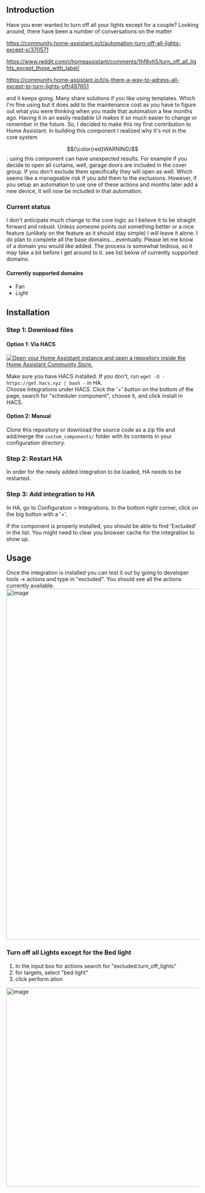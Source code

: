 ## Introduction
Have you ever wanted to turn off all your lights except for a couple?
Looking around, there have been a number of conversations on the matter

https://community.home-assistant.io/t/automation-turn-off-all-lights-except-x/370571

https://www.reddit.com/r/homeassistant/comments/1hf8vh5/turn_off_all_lights_except_those_with_label/

https://community.home-assistant.io/t/is-there-a-way-to-adress-all-except-to-turn-lights-off/497651

and it keeps going. Many share solutions if you like using templates. Which I'm fine using but it does add to the maintenance cost as you have to figure out what you were thinking when you made that automation a few months ago. Having it in an easily readable UI makes it so much easier to change or remember in the future. So, I decided to make this my first contribution to Home Assistant. In building this component I realized why it's not in the core system

$${\color{red}WARNING}$$: using this component can have unexpected results. For example if you decide to open all curtains, well, garage doors are included in the cover group. If you don't exclude them specifically they will open as well. Which seems like a manageable risk if you add them to the exclusions. However, if you setup an automation to use one of these actions and months later add a new device, it will now be included in that automation.

### Current status
I don't anticipate much change to the core logic as I believe it to be straight forward and robust. Unless someone points out something better or a nice feature (unlikely on the feature as it should stay simple) I will leave it alone. I do plan to complete all the base domains....eventually. Please let me know of a domain you would like added. The process is somewhat tedious, so it may take a bit before I get around to it. see list below of currently supported domains.

#### Currently supported domains
- Fan
- Light

## Installation

### Step 1: Download files

#### Option 1: Via HACS

[![Open your Home Assistant instance and open a repository inside the Home Assistant Community Store.](https://my.home-assistant.io/badges/hacs_repository.svg)](https://my.home-assistant.io/redirect/hacs_repository/?owner=dvdet&repository=excluded&category=integration)

Make sure you have HACS installed. If you don't, run `wget -O - https://get.hacs.xyz | bash -` in HA.  
Choose Integrations under HACS. Click the '+' button on the bottom of the page, search for "scheduler component", choose it, and click install in HACS.

#### Option 2: Manual
Clone this repository or download the source code as a zip file and add/merge the `custom_components/` folder with its contents in your configuration directory.


### Step 2: Restart HA
In order for the newly added integration to be loaded, HA needs to be restarted.

### Step 3: Add integration to HA 
In HA, go to Configuration > Integrations.
In the bottom right corner, click on the big button with a '+'.

If the component is properly installed, you should be able to find 'Excluded' in the list. You might need to clear you browser cache for the integration to show up.

## Usage

Once the integration is installed you can test it out by going to developer tools -> actions and type in "excluded". You should see all the actions currently available. 
<img width="1473" height="919" alt="image" src="https://github.com/user-attachments/assets/bd2bc819-3dce-46f6-befc-9ee268540aba" />

### Turn off all Lights except for the Bed light

1. In the input box for actions search for "excluded.turn_off_lights"
2. for targets, select "bed light"
3. click perform ation
<img width="1437" height="521" alt="image" src="https://github.com/user-attachments/assets/092e0820-a09b-4aca-8a32-d2c3e9d399f4" />


